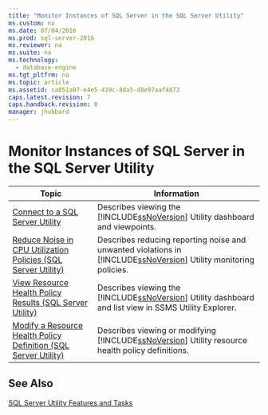 ```yaml
---
title: "Monitor Instances of SQL Server in the SQL Server Utility"
ms.custom: na
ms.date: 07/04/2016
ms.prod: sql-server-2016
ms.reviewer: na
ms.suite: na
ms.technology: 
  - database-engine
ms.tgt_pltfrm: na
ms.topic: article
ms.assetid: ca851a07-e4e5-439c-8da5-d8e97aaf4873
caps.latest.revision: 7
caps.handback.revision: 0
manager: jhubbard
---
```

# Monitor Instances of SQL Server in the SQL Server Utility
|Topic|Information|  
|-----------|-----------------|  
|[Connect to a SQL Server Utility](../../Topics/TopicNameContainA/Connect-to-a-SQL-Server-Utility.md)|Describes viewing the [!INCLUDE[ssNoVersion](../../Topics/TopicNameContainA/tokens/ssNoVersion_md.md)] Utility dashboard and viewpoints.|  
|[Reduce Noise in CPU Utilization Policies (SQL Server Utility)](../../Topics/TopicNameNotContainA/Reduce-Noise-in-CPU-Utilization-Policies--SQL-Server-Utility-.md)|Describes reducing reporting noise and unwanted violations in [!INCLUDE[ssNoVersion](../../Topics/TopicNameContainA/tokens/ssNoVersion_md.md)] Utility monitoring policies.|  
|[View Resource Health Policy Results (SQL Server Utility)](../../Topics/TopicNameNotContainA/View-Resource-Health-Policy-Results--SQL-Server-Utility-.md)|Describes viewing the [!INCLUDE[ssNoVersion](../../Topics/TopicNameContainA/tokens/ssNoVersion_md.md)] Utility dashboard and list view in SSMS Utility Explorer.|  
|[Modify a Resource Health Policy Definition (SQL Server Utility)](../../Topics/TopicNameContainA/Modify-a-Resource-Health-Policy-Definition--SQL-Server-Utility-.md)|Describes viewing or modifying [!INCLUDE[ssNoVersion](../../Topics/TopicNameContainA/tokens/ssNoVersion_md.md)] Utility resource health policy definitions.|  
  
## See Also  
 [SQL Server Utility Features and Tasks](../../Topics/TopicNameNotContainA/SQL-Server-Utility-Features-and-Tasks.md)